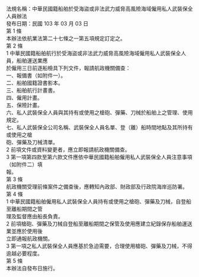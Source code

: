 法規名稱：中華民國籍船舶於受海盜或非法武力威脅高風險海域僱用私人武裝保全人員辦法  
發布日期：民國 103 年 03 月 03 日  
第 1 條  
本辦法依航業法第二十七條之一第五項規定訂定之。  
第 2 條  
1 中華民國籍船舶航行於受海盜或非法武力威脅高風險海域僱用私人武裝保全人員，船舶運送業應  
於僱用三日前逐船檢具下列文件，報請航政機關備查：  
一、報備書（如附件一）。  
二、船舶國籍證書影本。  
三、船舶航行計畫書。  
四、僱用計畫。  
五、保險計畫。  
六、私人武裝保全人員與其持有或使用之槍砲、彈藥、刀械於船舶上之管理、使用規定。  
七、私人武裝保全公司名稱、武裝保全人員名單、登（離）船時間地點及其所持有或使用之槍  
砲、彈藥及刀械清單。  
2 前項文件或資料變更者，應立即報請航政機關備查。  
3 第一項第四款至第六款文件應依中華民國籍船舶僱用私人武裝保全人員注意事項（如附件二）填  
報。  
第 3 條  
航政機關受理前條案件之備查後，應轉知內政部、財政部及行政院海岸巡防署。  
第 4 條  
1 中華民國籍船舶僱用私人武裝保全人員持有或使用之槍砲、彈藥及刀械，自登船至離船期間之管  
理及監督應由船長負責。  
2 前項槍砲、彈藥及刀械自登船至離船期間之保管及使用應建立紀錄保存船舶運送業並應於使用後  
立即通報航政機關。  
3 第一項之私人武裝保全人員應基於急迫需要，合理使用槍砲、彈藥及刀械，不得逾越必要程度。  
第 5 條  
本辦法自發布日施行。  


